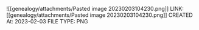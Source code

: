 ![[genealogy/attachments/Pasted image 20230203104230.png]]
LINK: [[genealogy/attachments/Pasted image 20230203104230.png]]
CREATED At: 2023-02-03
FILE TYPE: PNG
